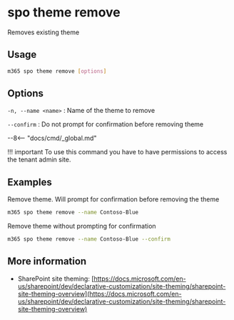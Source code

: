 # spo theme remove

Removes existing theme

## Usage

```sh
m365 spo theme remove [options]
```

## Options

`-n, --name <name>`
: Name of the theme to remove

`--confirm`
: Do not prompt for confirmation before removing theme

--8<-- "docs/cmd/_global.md"

!!! important
    To use this command you have to have permissions to access the tenant admin site.

## Examples

Remove theme. Will prompt for confirmation before removing the theme

```sh
m365 spo theme remove --name Contoso-Blue
```

Remove theme without prompting for confirmation

```sh
m365 spo theme remove --name Contoso-Blue --confirm
```

## More information

- SharePoint site theming: [https://docs.microsoft.com/en-us/sharepoint/dev/declarative-customization/site-theming/sharepoint-site-theming-overview](https://docs.microsoft.com/en-us/sharepoint/dev/declarative-customization/site-theming/sharepoint-site-theming-overview)
